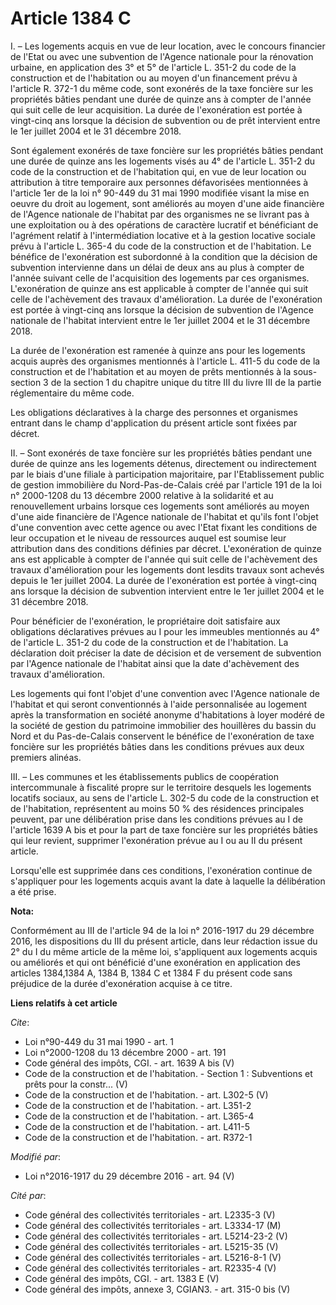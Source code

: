 # Article 1384 C

I. – Les logements acquis en vue de leur location, avec le concours financier de l'Etat ou avec une subvention de l'Agence
nationale pour la rénovation urbaine, en application des 3° et 5° de l'article L. 351-2 du code de la construction et de
l'habitation ou au moyen d'un financement prévu à l'article R. 372-1 du même code, sont exonérés de la taxe foncière sur les
propriétés bâties pendant une durée de quinze ans à compter de l'année qui suit celle de leur acquisition. La durée de
l'exonération est portée à vingt-cinq ans lorsque la décision de subvention ou de prêt intervient entre le 1er juillet 2004
et le 31 décembre 2018. 

Sont également exonérés de taxe foncière sur les propriétés bâties pendant une durée de quinze ans les logements visés au 4°
de l'article L. 351-2 du code de la construction et de l'habitation qui, en vue de leur location ou attribution à titre
temporaire aux personnes défavorisées mentionnées à l'article 1er de la loi n° 90-449 du 31 mai 1990 modifiée visant la mise
en oeuvre du droit au logement, sont améliorés au moyen d'une aide financière de l'Agence nationale de l'habitat par des
organismes ne se livrant pas à une exploitation ou à des opérations de caractère lucratif et bénéficiant de l'agrément
relatif à l'intermédiation locative et à la gestion locative sociale prévu à l'article L. 365-4 du code de la construction et
de l'habitation. Le bénéfice de l'exonération est subordonné à la condition que la décision de subvention intervienne dans un
délai de deux ans au plus à compter de l'année suivant celle de l'acquisition des logements par ces organismes. L'exonération
de quinze ans est applicable à compter de l'année qui suit celle de l'achèvement des travaux d'amélioration. La durée de
l'exonération est portée à vingt-cinq ans lorsque la décision de subvention de l'Agence nationale de l'habitat intervient
entre le 1er juillet 2004 et le 31 décembre 2018. 

La durée de l'exonération est ramenée à quinze ans pour les logements acquis auprès des organismes mentionnés à l'article L.
411-5 du code de la construction et de l'habitation et au moyen de prêts mentionnés à la sous-section 3 de la section 1 du
chapitre unique du titre III du livre III de la partie réglementaire du même code. 

Les obligations déclaratives à la charge des personnes et organismes entrant dans le champ d'application du présent article
sont fixées par décret. 

II. – Sont exonérés de taxe foncière sur les propriétés bâties pendant une durée de quinze ans les logements détenus,
directement ou indirectement par le biais d'une filiale à participation majoritaire, par l'Etablissement public de gestion
immobilière du Nord-Pas-de-Calais créé par l'article 191 de la loi n° 2000-1208 du 13 décembre 2000 relative à la solidarité
et au renouvellement urbains lorsque ces logements sont améliorés au moyen d'une aide financière de l'Agence nationale de
l'habitat et qu'ils font l'objet d'une convention avec cette agence ou avec l'Etat fixant les conditions de leur occupation
et le niveau de ressources auquel est soumise leur attribution dans des conditions définies par décret. L'exonération de
quinze ans est applicable à compter de l'année qui suit celle de l'achèvement des travaux d'amélioration pour les logements
dont lesdits travaux sont achevés depuis le 1er juillet 2004. La durée de l'exonération est portée à vingt-cinq ans lorsque
la décision de subvention intervient entre le 1er juillet 2004 et le 31 décembre 2018. 

Pour bénéficier de l'exonération, le propriétaire doit satisfaire aux obligations déclaratives prévues au I pour les
immeubles mentionnés au 4° de l'article L. 351-2 du code de la construction et de l'habitation. La déclaration doit préciser
la date de décision et de versement de subvention par l'Agence nationale de l'habitat ainsi que la date d'achèvement des
travaux d'amélioration. 

Les logements qui font l'objet d'une convention avec l'Agence nationale de l'habitat et qui seront conventionnés à l'aide
personnalisée au logement après la transformation en société anonyme d'habitations à loyer modéré de la société de gestion du
patrimoine immobilier des houillères du bassin du Nord et du Pas-de-Calais conservent le bénéfice de l'exonération de taxe
foncière sur les propriétés bâties dans les conditions prévues aux deux premiers alinéas. 

III. – Les communes et les établissements publics de coopération intercommunale à fiscalité propre sur le territoire desquels
les logements locatifs sociaux, au sens de l'article L. 302-5 du code de la construction et de l'habitation, représentent au
moins 50 % des résidences principales peuvent, par une délibération prise dans les conditions prévues au I de l'article 1639
A bis et pour la part de taxe foncière sur les propriétés bâties qui leur revient, supprimer l'exonération prévue au I ou au
II du présent article. 

Lorsqu'elle est supprimée dans ces conditions, l'exonération continue de s'appliquer pour les logements acquis avant la date
à laquelle la délibération a été prise.

**Nota:**

Conformément au III de l'article 94 de la loi n° 2016-1917 du 29 décembre  2016, les dispositions du III du présent article,
dans leur  rédaction issue du 2° du I du même article de la même loi, s'appliquent aux logements acquis ou améliorés et qui
ont bénéficié d'une exonération  en application des articles 1384,1384 A, 1384 B, 1384 C et 1384 F du présent code sans
préjudice de la durée d'exonération acquise  à ce titre.

**Liens relatifs à cet article**

_Cite_:

  - Loi n°90-449 du 31 mai 1990 - art. 1
  - Loi n°2000-1208 du 13 décembre 2000 - art. 191
  - Code général des impôts, CGI. - art. 1639 A bis (V)
  - Code de la construction et de l'habitation. -  Section 1 : Subventions et prêts pour la constr... (V)
  - Code de la construction et de l'habitation. - art. L302-5 (V)
  - Code de la construction et de l'habitation. - art. L351-2
  - Code de la construction et de l'habitation. - art. L365-4
  - Code de la construction et de l'habitation. - art. L411-5
  - Code de la construction et de l'habitation. - art. R372-1

_Modifié par_:

  - Loi n°2016-1917 du 29 décembre 2016 - art. 94 (V)

_Cité par_:

  - Code général des collectivités territoriales - art. L2335-3 (V)
  - Code général des collectivités territoriales - art. L3334-17 (M)
  - Code général des collectivités territoriales - art. L5214-23-2 (V)
  - Code général des collectivités territoriales - art. L5215-35 (V)
  - Code général des collectivités territoriales - art. L5216-8-1 (V)
  - Code général des collectivités territoriales - art. R2335-4 (V)
  - Code général des impôts, CGI. - art. 1383 E (V)
  - Code général des impôts, annexe 3, CGIAN3. - art. 315-0 bis (V)
